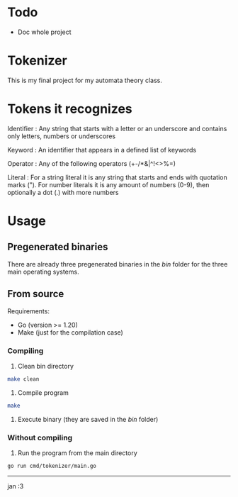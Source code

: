 # Todo

- Doc whole project

# Tokenizer

This is my final project for my automata theory class.

# Tokens it recognizes

Identifier
: Any string that starts with a letter or an underscore and contains only
letters, numbers or underscores

Keyword
: An identifier that appears in a defined list of keywords

Operator
: Any of the following operators (+-/*&|^!<>%=)

Literal
: For a string literal it is any string that starts and ends with quotation
marks ("). For number literals it is any amount of numbers (0-9), then
optionally a dot (.) with more numbers

# Usage

## Pregenerated binaries

There are already three pregenerated binaries in the *bin* folder for the three
main operating systems.

## From source

Requirements:
- Go (version >= 1.20)
- Make (just for the compilation case)

### Compiling

1. Clean bin directory

~~~bash
make clean
~~~

1. Compile program

~~~bash
make
~~~

1. Execute binary (they are saved in the *bin* folder)

### Without compiling

1. Run the program from the main directory

~~~bash
go run cmd/tokenizer/main.go
~~~

---

jan :3
